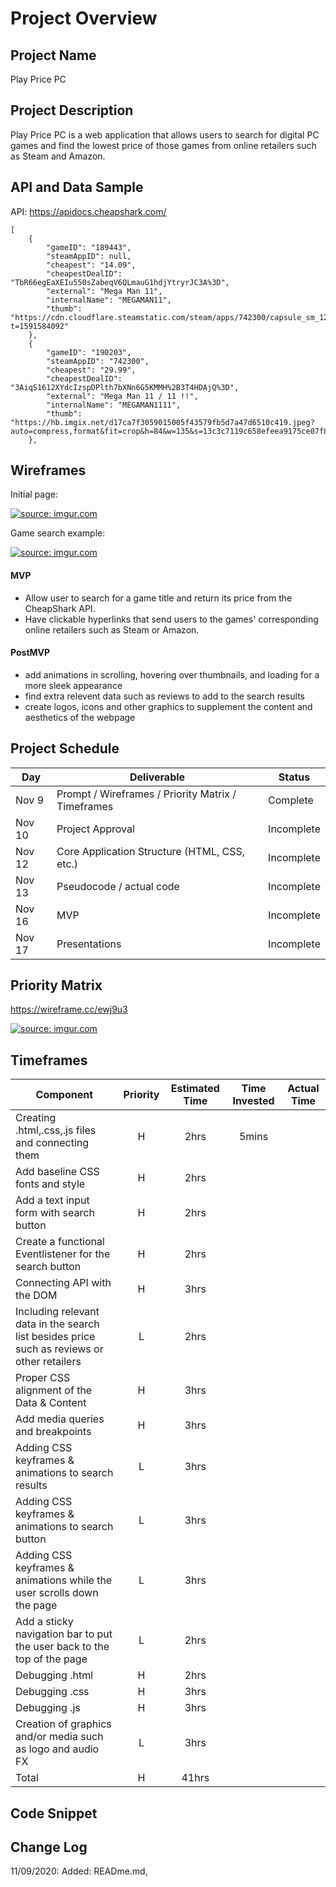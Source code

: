 # Project Overview

## Project Name

Play Price PC

## Project Description

Play Price PC is a web application that allows users to search for digital PC games and find the lowest price of those games from online retailers such as Steam and Amazon.

## API and Data Sample

API: https://apidocs.cheapshark.com/ 

```
[
    {
        "gameID": "189443",
        "steamAppID": null,
        "cheapest": "14.09",
        "cheapestDealID": "TbR66egEaXEIu550sZabeqV6QLmauG1hdjYtryrJC3A%3D",
        "external": "Mega Man 11",
        "internalName": "MEGAMAN11",
        "thumb": "https://cdn.cloudflare.steamstatic.com/steam/apps/742300/capsule_sm_120.jpg?t=1591584092"
    },
    {
        "gameID": "190203",
        "steamAppID": "742300",
        "cheapest": "29.99",
        "cheapestDealID": "3AiqS1612XYdcIzspDPlth7bXNn6G5KMMH%2B3T4HDAjQ%3D",
        "external": "Mega Man 11 / 11 !!",
        "internalName": "MEGAMAN1111",
        "thumb": "https://hb.imgix.net/d17ca7f3059015005f43579fb5d7a47d6510c419.jpeg?auto=compress,format&fit=crop&h=84&w=135&s=13c3c7119c658efeea9175ce07f8d517"
    },
```
## Wireframes

Initial page:

<a href="https://imgur.com/7ZqCkGO"><img src="https://i.imgur.com/7ZqCkGO.png" title="source: imgur.com" /></a>

Game search example: 

<a href="https://imgur.com/1ydlq4I"><img src="https://i.imgur.com/1ydlq4I.png" title="source: imgur.com" /></a>

#### MVP 

- Allow user to search for a game title and return its price from the CheapShark API. 
- Have clickable hyperlinks that send users to the games' corresponding online retailers such as Steam or Amazon.  

#### PostMVP  

- add animations in scrolling, hovering over thumbnails, and loading for a more sleek appearance
- find extra relevent data such as reviews to add to the search results
- create logos, icons and other graphics to supplement the content and aesthetics of the webpage 

## Project Schedule

|  Day | Deliverable | Status
|---|---| ---|
|Nov 9| Prompt / Wireframes / Priority Matrix / Timeframes | Complete
|Nov 10| Project Approval | Incomplete
|Nov 12| Core Application Structure (HTML, CSS, etc.) | Incomplete
|Nov 13| Pseudocode / actual code | Incomplete
|Nov 16| MVP | Incomplete
|Nov 17| Presentations | Incomplete

## Priority Matrix
https://wireframe.cc/ewj9u3

<a href="https://imgur.com/PXmDlET"><img src="https://i.imgur.com/PXmDlET.png" title="source: imgur.com" /></a>

## Timeframes

| Component | Priority | Estimated Time | Time Invested | Actual Time |
| --- | :---: |  :---: | :---: | :---: |
| Creating .html,.css,.js files and connecting them | H | 2hrs|5mins | |
| Add baseline CSS fonts and style | H | 2hrs| | |
| Add a text input form with search button | H | 2hrs| | |
| Create a functional Eventlistener for the search button | H | 2hrs| | |
| Connecting API with the DOM | H | 3hrs| | |
| Including relevant data in the search list besides price such as reviews or other retailers | L | 2hrs| | |
| Proper CSS alignment of the Data & Content | H | 3hrs| | |
| Add media queries and breakpoints | H | 3hrs| | |
| Adding CSS keyframes & animations to search results | L | 3hrs| | |
| Adding CSS keyframes & animations to search button | L | 3hrs| | |
| Adding CSS keyframes & animations while the user scrolls down the page | L | 3hrs| | |
| Add a sticky navigation bar to put the user back to the top of the page | L | 2hrs| | |
| Debugging .html | H | 2hrs| | |
| Debugging .css | H | 3hrs| | |
| Debugging .js | H | 3hrs| | |
| Creation of graphics and/or media such as logo and audio FX | L | 3hrs| | |
| Total | H |41hrs | | |

## Code Snippet

## Change Log

11/09/2020: Added: READme.md, 
